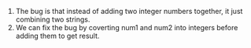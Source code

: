 1. The bug is that instead of adding two integer numbers together, it just combining two strings. 
2. We can fix the bug by coverting num1 and num2 into integers before adding them to get result.
